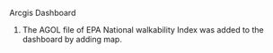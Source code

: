 Arcgis Dashboard
1. The AGOL file of EPA National walkability Index was added to the dashboard by adding map.
